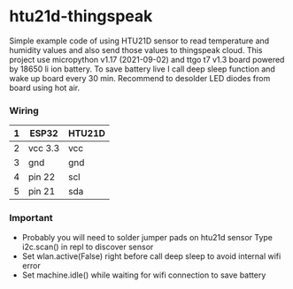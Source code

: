 # htu21d-thingspeak
Simple example code of using HTU21D sensor to read temperature and humidity values and also send those values to thingspeak cloud.
This project use micropython v1.17 (2021-09-02) and ttgo t7 v1.3 board powered by 18650 li ion battery.
To save battery live I call deep sleep function and wake up board every 30 min. Recommend to desolder LED diodes from board using hot air.

### Wiring


| 1 | ESP32   | HTU21D |
|---|---------|--------|
| 2 | vcc 3.3 | vcc    |
| 3 | gnd     | gnd    |
| 4 | pin 22  | scl    |
| 5 | pin 21  | sda    |

### Important

* Probably you will need to solder jumper pads on htu21d sensor
    Type i2c.scan() in repl to discover sensor 
* Set wlan.active(False) right before call deep sleep to avoid internal wifi error
* Set machine.idle() while waiting for wifi connection to save battery
